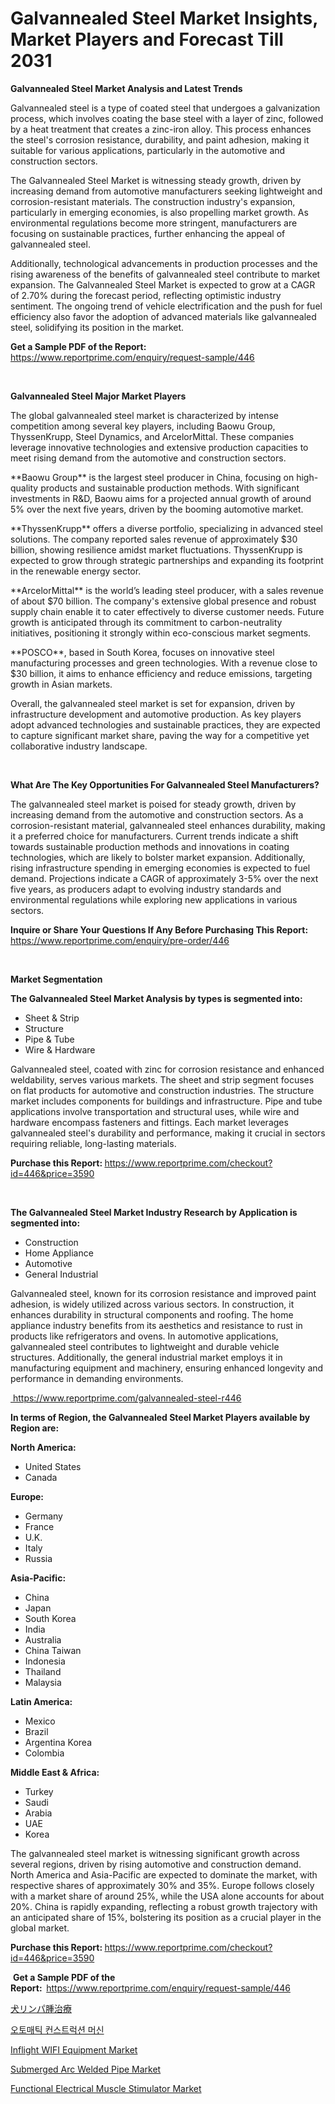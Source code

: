 <p><h1>Galvannealed Steel Market Insights, Market Players and Forecast Till 2031</h1></p><p><strong>Galvannealed Steel Market Analysis and Latest Trends</strong></p>
<p><p>Galvannealed steel is a type of coated steel that undergoes a galvanization process, which involves coating the base steel with a layer of zinc, followed by a heat treatment that creates a zinc-iron alloy. This process enhances the steel's corrosion resistance, durability, and paint adhesion, making it suitable for various applications, particularly in the automotive and construction sectors.</p><p>The Galvannealed Steel Market is witnessing steady growth, driven by increasing demand from automotive manufacturers seeking lightweight and corrosion-resistant materials. The construction industry's expansion, particularly in emerging economies, is also propelling market growth. As environmental regulations become more stringent, manufacturers are focusing on sustainable practices, further enhancing the appeal of galvannealed steel.</p><p>Additionally, technological advancements in production processes and the rising awareness of the benefits of galvannealed steel contribute to market expansion. The Galvannealed Steel Market is expected to grow at a CAGR of 2.70% during the forecast period, reflecting optimistic industry sentiment. The ongoing trend of vehicle electrification and the push for fuel efficiency also favor the adoption of advanced materials like galvannealed steel, solidifying its position in the market.</p></p>
<p><strong>Get a Sample PDF of the Report:&nbsp;</strong> <a href="https://www.reportprime.com/enquiry/request-sample/446">https://www.reportprime.com/enquiry/request-sample/446</a></p>
<p>&nbsp;</p>
<p><strong>Galvannealed Steel Major Market Players</strong></p>
<p><p>The global galvannealed steel market is characterized by intense competition among several key players, including Baowu Group, ThyssenKrupp, Steel Dynamics, and ArcelorMittal. These companies leverage innovative technologies and extensive production capacities to meet rising demand from the automotive and construction sectors.</p><p>**Baowu Group** is the largest steel producer in China, focusing on high-quality products and sustainable production methods. With significant investments in R&D, Baowu aims for a projected annual growth of around 5% over the next five years, driven by the booming automotive market.</p><p>**ThyssenKrupp** offers a diverse portfolio, specializing in advanced steel solutions. The company reported sales revenue of approximately $30 billion, showing resilience amidst market fluctuations. ThyssenKrupp is expected to grow through strategic partnerships and expanding its footprint in the renewable energy sector.</p><p>**ArcelorMittal** is the world’s leading steel producer, with a sales revenue of about $70 billion. The company's extensive global presence and robust supply chain enable it to cater effectively to diverse customer needs. Future growth is anticipated through its commitment to carbon-neutrality initiatives, positioning it strongly within eco-conscious market segments.</p><p>**POSCO**, based in South Korea, focuses on innovative steel manufacturing processes and green technologies. With a revenue close to $30 billion, it aims to enhance efficiency and reduce emissions, targeting growth in Asian markets.</p><p>Overall, the galvannealed steel market is set for expansion, driven by infrastructure development and automotive production. As key players adopt advanced technologies and sustainable practices, they are expected to capture significant market share, paving the way for a competitive yet collaborative industry landscape.</p></p>
<p>&nbsp;</p>
<p><strong>What Are The Key Opportunities For Galvannealed Steel Manufacturers?</strong></p>
<p><p>The galvannealed steel market is poised for steady growth, driven by increasing demand from the automotive and construction sectors. As a corrosion-resistant material, galvannealed steel enhances durability, making it a preferred choice for manufacturers. Current trends indicate a shift towards sustainable production methods and innovations in coating technologies, which are likely to bolster market expansion. Additionally, rising infrastructure spending in emerging economies is expected to fuel demand. Projections indicate a CAGR of approximately 3-5% over the next five years, as producers adapt to evolving industry standards and environmental regulations while exploring new applications in various sectors.</p></p>
<p><strong>Inquire or Share Your Questions If Any Before Purchasing This Report:</strong> <a href="https://www.reportprime.com/enquiry/pre-order/446">https://www.reportprime.com/enquiry/pre-order/446</a></p>
<p>&nbsp;</p>
<p><strong>Market Segmentation</strong></p>
<p><strong>The Galvannealed Steel Market Analysis by types is segmented into:</strong></p>
<p><ul><li>Sheet & Strip</li><li>Structure</li><li>Pipe & Tube</li><li>Wire & Hardware</li></ul></p>
<p><p>Galvannealed steel, coated with zinc for corrosion resistance and enhanced weldability, serves various markets. The sheet and strip segment focuses on flat products for automotive and construction industries. The structure market includes components for buildings and infrastructure. Pipe and tube applications involve transportation and structural uses, while wire and hardware encompass fasteners and fittings. Each market leverages galvannealed steel's durability and performance, making it crucial in sectors requiring reliable, long-lasting materials.</p></p>
<p><strong>Purchase this Report:&nbsp;</strong><a href="https://www.reportprime.com/checkout?id=446&price=3590">https://www.reportprime.com/checkout?id=446&price=3590</a></p>
<p>&nbsp;</p>
<p><strong>The Galvannealed Steel Market Industry Research by Application is segmented into:</strong></p>
<p><ul><li>Construction</li><li>Home Appliance</li><li>Automotive</li><li>General Industrial</li></ul></p>
<p><p>Galvannealed steel, known for its corrosion resistance and improved paint adhesion, is widely utilized across various sectors. In construction, it enhances durability in structural components and roofing. The home appliance industry benefits from its aesthetics and resistance to rust in products like refrigerators and ovens. In automotive applications, galvannealed steel contributes to lightweight and durable vehicle structures. Additionally, the general industrial market employs it in manufacturing equipment and machinery, ensuring enhanced longevity and performance in demanding environments.</p></p>
<p><a href="https://www.reportprime.com/galvannealed-steel-r446">&nbsp;https://www.reportprime.com/galvannealed-steel-r446</a></p>
<p><strong>In terms of Region, the Galvannealed Steel Market Players available by Region are:</strong></p>
<p>
    <p> <strong> North America: </strong>
        <ul>
            <li>United States</li>
            <li>Canada</li>
        </ul>
        </p> 
    <p> <strong> Europe: </strong>
        <ul>
            <li>Germany</li>
            <li>France</li>
            <li>U.K.</li>
            <li>Italy</li>
            <li>Russia</li>
        </ul>
        </p> 
    <p> <strong> Asia-Pacific: </strong>
        <ul>
            <li>China</li>
            <li>Japan</li>
            <li>South Korea</li>
            <li>India</li>
            <li>Australia</li>
            <li>China Taiwan</li>
            <li>Indonesia</li>
            <li>Thailand</li>
            <li>Malaysia</li>
        </ul>
        </p> 
    <p> <strong> Latin America: </strong>
        <ul>
            <li>Mexico</li>
            <li>Brazil</li>
            <li>Argentina Korea</li>
            <li>Colombia</li>
        </ul>
        </p> 
    <p> <strong> Middle East & Africa: </strong>
        <ul>
            <li>Turkey</li>
            <li>Saudi</li>
            <li>Arabia</li>
            <li>UAE</li>
            <li>Korea</li>
        </ul>
    </p>
    </p>
<p><p>The galvannealed steel market is witnessing significant growth across several regions, driven by rising automotive and construction demand. North America and Asia-Pacific are expected to dominate the market, with respective shares of approximately 30% and 35%. Europe follows closely with a market share of around 25%, while the USA alone accounts for about 20%. China is rapidly expanding, reflecting a robust growth trajectory with an anticipated share of 15%, bolstering its position as a crucial player in the global market.</p></p>
<p><strong>Purchase this Report: </strong><a href="https://www.reportprime.com/checkout?id=446&price=3590">https://www.reportprime.com/checkout?id=446&price=3590</a></p>
<p>&nbsp;<strong>Get a Sample PDF of the Report:&nbsp;&nbsp;</strong><a href="https://www.reportprime.com/enquiry/request-sample/446">https://www.reportprime.com/enquiry/request-sample/446</a></p>
<p><strong></strong></p>
<p><p><a href="https://medium.com/@kandrakodamadbg/%E7%8A%AC%E3%83%AA%E3%83%B3%E3%83%91%E8%85%AB%E6%B2%BB%E7%99%82%E5%B8%82%E5%A0%B4-2024%E5%B9%B4%E3%81%8B%E3%82%892031%E5%B9%B4%E3%81%BE%E3%81%A7%E3%81%AE%E6%A5%AD%E7%95%8C%E5%8B%95%E5%90%91%E3%81%A8%E4%BA%88%E6%B8%AC-4a82854cc6af">犬リンパ腫治療</a></p><p><a href="https://medium.com/@juliusgy6neace/%EC%9E%90%EB%8F%99-%EA%B1%B4%EC%84%A4-%EA%B8%B0%EA%B3%84-%EC%8B%9C%EC%9E%A5%EC%9D%98-%EB%AF%B8%EB%9E%98-%EA%B8%80%EB%A1%9C%EB%B2%8C-%EC%8B%9C%EC%9E%A5-%EC%98%88%EC%B8%A1-%EB%B0%8F-%EC%8B%9C%EC%9E%A5-%EB%8F%99%ED%96%A5-2024-2031-786d3f143302">오토매틱 컨스트럭션 머신</a></p><p><a href="https://www.linkedin.com/pulse/market-leaders-laggards-global-inflight-wifi-equipment-trends-lp3ff?trackingId=0Ao2OAcfROC%2BnwfXtrTkSQ%3D%3D">Inflight WIFI Equipment Market</a></p><p><a href="https://github.com/Chiragrp22/Market-Research-Report-List-6/blob/main/submerged-arc-welded-pipe-market.md">Submerged Arc Welded Pipe Market</a></p><p><a href="https://issuu.com/reportprime-2/docs/functional-electrical-muscle-stimul_4920691b33497a">Functional Electrical Muscle Stimulator Market</a></p></p>